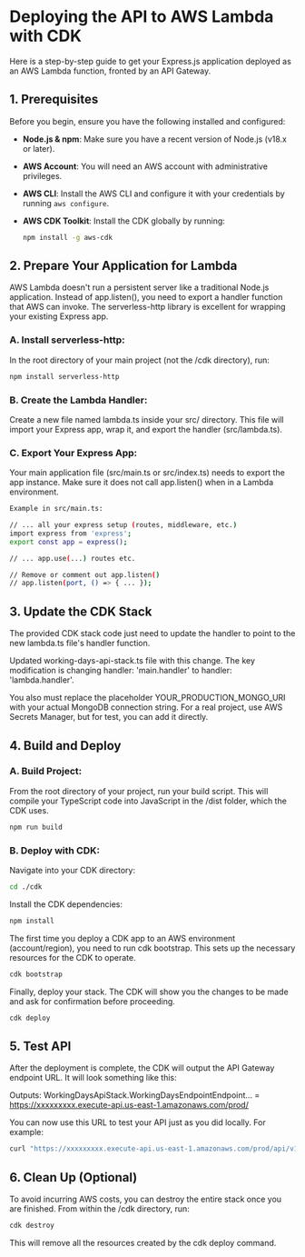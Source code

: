 # Deploying the API to AWS Lambda with CDK

Here is a step-by-step guide to get your Express.js application deployed as an AWS Lambda function, fronted by an API Gateway.

## 1. Prerequisites

Before you begin, ensure you have the following installed and configured:

- **Node.js & npm**: Make sure you have a recent version of Node.js (v18.x or later).
- **AWS Account**: You will need an AWS account with administrative privileges.
- **AWS CLI**: Install the AWS CLI and configure it with your credentials by running `aws configure`.
- **AWS CDK Toolkit**: Install the CDK globally by running:

  ```bash
  npm install -g aws-cdk

## 2. Prepare Your Application for Lambda
AWS Lambda doesn't run a persistent server like a traditional Node.js application. Instead of app.listen(), you need to export a handler function that AWS can invoke. The serverless-http library is excellent for wrapping your existing Express app.

### A. Install serverless-http:

In the root directory of your main project (not the /cdk directory), run:

  ```bash
  npm install serverless-http
  ```

### B. Create the Lambda Handler:

Create a new file named lambda.ts inside your src/ directory. This file will import your Express app, wrap it, and export the handler (src/lambda.ts).

### C. Export Your Express App:

Your main application file (src/main.ts or src/index.ts) needs to export the app instance. Make sure it does not call app.listen() when in a Lambda environment.

  ```bash
  Example in src/main.ts:
  
  // ... all your express setup (routes, middleware, etc.)
  import express from 'express';
  export const app = express();
  
  // ... app.use(...) routes etc.
  
  // Remove or comment out app.listen()
  // app.listen(port, () => { ... });
  ```

## 3. Update the CDK Stack
The provided CDK stack code just need to update the handler to point to the new lambda.ts file's handler function.

Updated working-days-api-stack.ts file with this change. The key modification is changing handler: 'main.handler' to handler: 'lambda.handler'.

You also must replace the placeholder YOUR_PRODUCTION_MONGO_URI with your actual MongoDB connection string. For a real project, use AWS Secrets Manager, but for test, you can add it directly.

## 4. Build and Deploy

### A. Build Project:

From the root directory of your project, run your build script. This will compile your TypeScript code into JavaScript in the /dist folder, which the CDK uses.

  ```bash
  npm run build
  ```

### B. Deploy with CDK:

Navigate into your CDK directory:

  ```bash
  cd ./cdk
  ```

Install the CDK dependencies:

  ```bash
  npm install
  ```

The first time you deploy a CDK app to an AWS environment (account/region), you need to run cdk bootstrap. This sets up the necessary resources for the CDK to operate.

  ```bash  
  cdk bootstrap
  ```

Finally, deploy your stack. The CDK will show you the changes to be made and ask for confirmation before proceeding.

  ```bash
  cdk deploy
  ```

## 5. Test API

After the deployment is complete, the CDK will output the API Gateway endpoint URL. It will look something like this:

Outputs:
WorkingDaysApiStack.WorkingDaysEndpointEndpoint... = https://xxxxxxxxx.execute-api.us-east-1.amazonaws.com/prod/

You can now use this URL to test your API just as you did locally. For example:

  ```bash
  curl "https://xxxxxxxxx.execute-api.us-east-1.amazonaws.com/prod/api/v1/calculate-date?days=1&hours=4&date=2025-04-08T20:00:00Z"
  ```

## 6. Clean Up (Optional)

To avoid incurring AWS costs, you can destroy the entire stack once you are finished. From within the /cdk directory, run:

  ```bash
  cdk destroy
  ```

This will remove all the resources created by the cdk deploy command.
